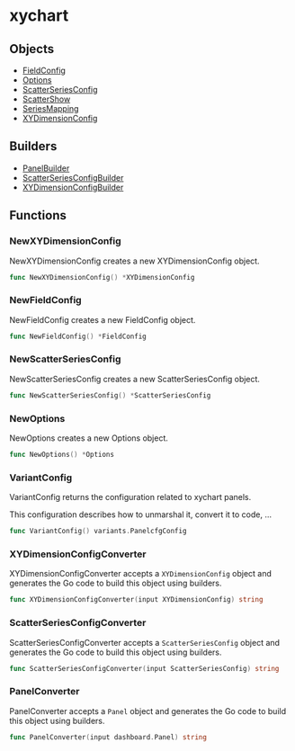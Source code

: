 # xychart

## Objects

 * <span class="badge object-type-struct"></span> [FieldConfig](./object-FieldConfig.md)
 * <span class="badge object-type-struct"></span> [Options](./object-Options.md)
 * <span class="badge object-type-struct"></span> [ScatterSeriesConfig](./object-ScatterSeriesConfig.md)
 * <span class="badge object-type-enum"></span> [ScatterShow](./object-ScatterShow.md)
 * <span class="badge object-type-enum"></span> [SeriesMapping](./object-SeriesMapping.md)
 * <span class="badge object-type-struct"></span> [XYDimensionConfig](./object-XYDimensionConfig.md)
## Builders

 * <span class="badge builder"></span> [PanelBuilder](./builder-PanelBuilder.md)
 * <span class="badge builder"></span> [ScatterSeriesConfigBuilder](./builder-ScatterSeriesConfigBuilder.md)
 * <span class="badge builder"></span> [XYDimensionConfigBuilder](./builder-XYDimensionConfigBuilder.md)
## Functions

### <span class="badge function"></span> NewXYDimensionConfig

NewXYDimensionConfig creates a new XYDimensionConfig object.

```go
func NewXYDimensionConfig() *XYDimensionConfig
```

### <span class="badge function"></span> NewFieldConfig

NewFieldConfig creates a new FieldConfig object.

```go
func NewFieldConfig() *FieldConfig
```

### <span class="badge function"></span> NewScatterSeriesConfig

NewScatterSeriesConfig creates a new ScatterSeriesConfig object.

```go
func NewScatterSeriesConfig() *ScatterSeriesConfig
```

### <span class="badge function"></span> NewOptions

NewOptions creates a new Options object.

```go
func NewOptions() *Options
```

### <span class="badge function"></span> VariantConfig

VariantConfig returns the configuration related to xychart panels.

This configuration describes how to unmarshal it, convert it to code, …

```go
func VariantConfig() variants.PanelcfgConfig
```

### <span class="badge function"></span> XYDimensionConfigConverter

XYDimensionConfigConverter accepts a `XYDimensionConfig` object and generates the Go code to build this object using builders.

```go
func XYDimensionConfigConverter(input XYDimensionConfig) string
```

### <span class="badge function"></span> ScatterSeriesConfigConverter

ScatterSeriesConfigConverter accepts a `ScatterSeriesConfig` object and generates the Go code to build this object using builders.

```go
func ScatterSeriesConfigConverter(input ScatterSeriesConfig) string
```

### <span class="badge function"></span> PanelConverter

PanelConverter accepts a `Panel` object and generates the Go code to build this object using builders.

```go
func PanelConverter(input dashboard.Panel) string
```

